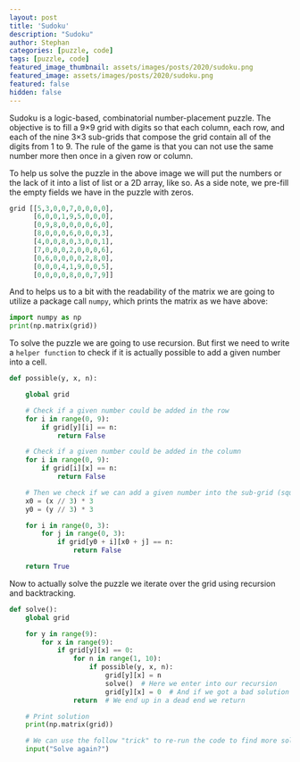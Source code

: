 ```yaml
---
layout: post
title: 'Sudoku'
description: "Sudoku"
author: Stephan
categories: [puzzle, code]
tags: [puzzle, code]
featured_image_thumbnail: assets/images/posts/2020/sudoku.png
featured_image: assets/images/posts/2020/sudoku.png
featured: false
hidden: false
---
```


Sudoku is a logic-based, combinatorial number-placement puzzle. The objective is to fill a 9×9 grid with digits so that each column, each row, and each of the nine 3×3 sub-grids that compose the grid contain all of the digits from 1 to 9. The rule of the game is that you can not use the same number more then once in a given row or column.

To help us solve the puzzle in the above image we will put the numbers or the lack of it into a list of list or a 2D array, like so. As a side note, we pre-fill the empty fields we have in the puzzle with zeros.

```python
grid [[5,3,0,0,7,0,0,0,0],
      [6,0,0,1,9,5,0,0,0],
      [0,9,8,0,0,0,0,6,0],
      [8,0,0,0,6,0,0,0,3],
      [4,0,0,8,0,3,0,0,1],
      [7,0,0,0,2,0,0,0,6],
      [0,6,0,0,0,0,2,8,0],
      [0,0,0,4,1,9,0,0,5],
      [0,0,0,0,8,0,0,7,9]]
```

And to helps us to a bit with the readability of the matrix we are going to utilize a package call `numpy`, which prints the matrix as we have above:

```python
import numpy as np
print(np.matrix(grid))
```

To solve the puzzle we are going to use recursion. But first we need to write a `helper function` to check if it is actually possible to add a given number into a cell.

```python
def possible(y, x, n):

    global grid

    # Check if a given number could be added in the row
    for i in range(0, 9):
        if grid[y][i] == n:
            return False

    # Check if a given number could be added in the column
    for i in range(0, 9):
        if grid[i][x] == n:
            return False

    # Then we check if we can add a given number into the sub-grid (square)
    x0 = (x // 3) * 3
    y0 = (y // 3) * 3

    for i in range(0, 3):
        for j in range(0, 3):
            if grid[y0 + i][x0 + j] == n:
                return False

    return True
```

Now to actually solve the puzzle we iterate over the grid using recursion and backtracking.

```python
def solve():
    global grid

    for y in range(9):
        for x in range(9):
            if grid[y][x] == 0:
                for n in range(1, 10):
                    if possible(y, x, n):
                        grid[y][x] = n
                        solve()  # Here we enter into our recursion
                        grid[y][x] = 0  # And if we got a bad solution we backtrack.
                return  # We end up in a dead end we return

    # Print solution
    print(np.matrix(grid))

    # We can use the follow "trick" to re-run the code to find more solutions
    input("Solve again?")
```
